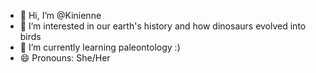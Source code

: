 - 👋 Hi, I’m @Kinienne
- 👀 I’m interested in our earth's history and how dinosaurs evolved into birds
- 🌱 I’m currently learning paleontology :)
- 😄 Pronouns: She/Her

<!---
Kinienne/Kinienne is a ✨ special ✨ repository because its `README.md` (this file) appears on your GitHub profile.
You can click the Preview link to take a look at your changes.
--->
